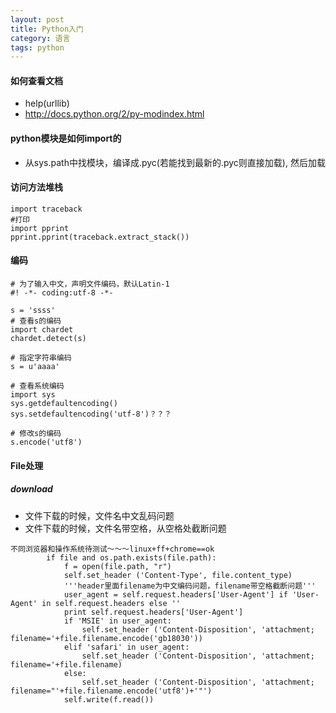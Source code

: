 ```yaml
---
layout: post
title: Python入门
category: 语言 
tags: python
---
```


#### 如何查看文档
* help(urllib)
* http://docs.python.org/2/py-modindex.html
#### python模块是如何import的
* 从sys.path中找模块，编译成.pyc(若能找到最新的.pyc则直接加载), 然后加载

#### 访问方法堆栈
```
import traceback 
#打印
import pprint
pprint.pprint(traceback.extract_stack())

```

#### 编码
```
# 为了输入中文，声明文件编码，默认Latin-1
#! -*- coding:utf-8 -*-

s = 'ssss'
# 查看s的编码
import chardet
chardet.detect(s)

# 指定字符串编码
s = u'aaaa'

# 查看系统编码
import sys
sys.getdefaultencoding()
sys.setdefaultencoding('utf-8')？？？

# 修改s的编码
s.encode('utf8')
```

#### File处理
##### download
* 文件下载的时候，文件名中文乱码问题
* 文件下载的时候，文件名带空格，从空格处截断问题
```
不同浏览器和操作系统待测试～～～linux+ff+chrome==ok
        if file and os.path.exists(file.path):
            f = open(file.path, "r")
            self.set_header ('Content-Type', file.content_type)
            '''header里面filename为中文编码问题，filename带空格截断问题'''
            user_agent = self.request.headers['User-Agent'] if 'User-Agent' in self.request.headers else ''
            print self.request.headers['User-Agent']
            if 'MSIE' in user_agent:
                self.set_header ('Content-Disposition', 'attachment; filename='+file.filename.encode('gb18030'))
            elif 'safari' in user_agent:
                self.set_header ('Content-Disposition', 'attachment; filename='+file.filename)
            else:
                self.set_header ('Content-Disposition', 'attachment; filename="'+file.filename.encode('utf8')+'"')
            self.write(f.read())
```

